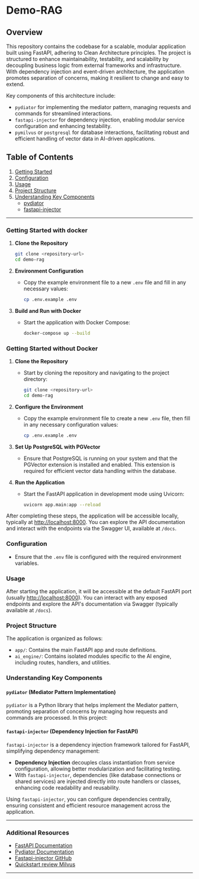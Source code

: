 # Demo-RAG

## Overview

This repository contains the codebase for a scalable, modular application built using FastAPI, adhering to Clean Architecture principles. The project is structured to enhance maintainability, testability, and scalability by decoupling business logic from external frameworks and infrastructure. With dependency injection and event-driven architecture, the application promotes separation of concerns, making it resilient to change and easy to extend.

Key components of this architecture include:
- `pydiator` for implementing the mediator pattern, managing requests and commands for streamlined interactions.
- `fastapi-injector` for dependency injection, enabling modular service configuration and enhancing testability.
- `pymilvus` or `postgresql` for database interactions, facilitating robust and efficient handling of vector data in AI-driven applications.

## Table of Contents

1. [Getting Started](#getting-started)
2. [Configuration](#configuration)
3. [Usage](#usage)
4. [Project Structure](#project-structure)
5. [Understanding Key Components](#understanding-key-components)
   - [pydiator](#pydiator)
   - [fastapi-injector](#fastapi-injector)

---

### Getting Started with docker

1. **Clone the Repository**
    ```bash
    git clone <repository-url>
    cd demo-rag
    ```

2. **Environment Configuration**
   - Copy the example environment file to a new `.env` file and fill in any necessary values:
     ```bash
     cp .env.example .env
     ```

3. **Build and Run with Docker**
   - Start the application with Docker Compose:
     ```bash
     docker-compose up --build
     ```

### Getting Started without Docker

1. **Clone the Repository**
   - Start by cloning the repository and navigating to the project directory:
     ```bash
     git clone <repository-url>
     cd demo-rag
     ```

2. **Configure the Environment**
   - Copy the example environment file to create a new `.env` file, then fill in any necessary configuration values:
     ```bash
     cp .env.example .env
     ```

3. **Set Up PostgreSQL with PGVector**
   - Ensure that PostgreSQL is running on your system and that the PGVector extension is installed and enabled. This extension is required for efficient vector data handling within the database.

4. **Run the Application**
   - Start the FastAPI application in development mode using Uvicorn:
     ```bash
     uvicorn app.main:app --reload
     ```

After completing these steps, the application will be accessible locally, typically at [http://localhost:8000](http://localhost:8000). You can explore the API documentation and interact with the endpoints via the Swagger UI, available at `/docs`.

### Configuration

- Ensure that the `.env` file is configured with the required environment variables.

### Usage

After starting the application, it will be accessible at the default FastAPI port (usually [http://localhost:8000](http://localhost:8000)). You can interact with any exposed endpoints and explore the API's documentation via Swagger (typically available at `/docs`).

### Project Structure

The application is organized as follows:
- `app/`: Contains the main FastAPI app and route definitions.
- `ai_engine/`: Contains isolated modules specific to the AI engine, including routes, handlers, and utilities.

### Understanding Key Components

#### `pydiator` (Mediator Pattern Implementation)

`pydiator` is a Python library that helps implement the Mediator pattern, promoting separation of concerns by managing how requests and commands are processed. In this project:

#### `fastapi-injector` (Dependency Injection for FastAPI)

`fastapi-injector` is a dependency injection framework tailored for FastAPI, simplifying dependency management:
- **Dependency Injection** decouples class instantiation from service configuration, allowing better modularization and facilitating testing.
- With `fastapi-injector`, dependencies (like database connections or shared services) are injected directly into route handlers or classes, enhancing code readability and reusability.

Using `fastapi-injector`, you can configure dependencies centrally, ensuring consistent and efficient resource management across the application.

---

### Additional Resources

- [FastAPI Documentation](https://fastapi.tiangolo.com/)
- [Pydiator Documentation](https://github.com/ozgurkara/pydiator-core)
- [Fastapi-injector GitHub](https://github.com/matyasrichter/fastapi-injector)
- [Quickstart review Milvus](https://milvus.io/docs/quickstart.md)

---
